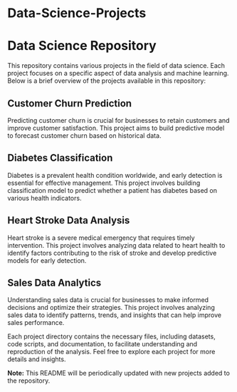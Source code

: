 # Data-Science-Projects
# Data Science Repository

This repository contains various projects in the field of data science. Each project focuses on a specific aspect of data analysis and machine learning. Below is a brief overview of the projects available in this repository:

## Customer Churn Prediction
Predicting customer churn is crucial for businesses to retain customers and improve customer satisfaction. This project aims to build predictive model to forecast customer churn based on historical data.

## Diabetes Classification
Diabetes is a prevalent health condition worldwide, and early detection is essential for effective management. This project involves building classification model to predict whether a patient has diabetes based on various health indicators.

## Heart Stroke Data Analysis
Heart stroke is a severe medical emergency that requires timely intervention. This project involves analyzing data related to heart health to identify factors contributing to the risk of stroke and develop predictive models for early detection.

## Sales Data Analytics
Understanding sales data is crucial for businesses to make informed decisions and optimize their strategies. This project involves analyzing sales data to identify patterns, trends, and insights that can help improve sales performance.

Each project directory contains the necessary files, including datasets, code scripts, and documentation, to facilitate understanding and reproduction of the analysis. Feel free to explore each project for more details and insights.

**Note:** This README will be periodically updated with new projects added to the repository.
